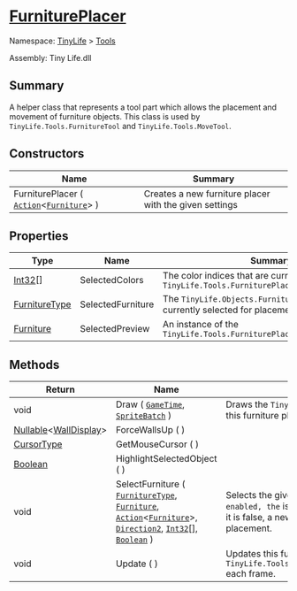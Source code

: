 # [FurniturePlacer](./FurniturePlacer.md)

Namespace: [TinyLife]() > [Tools]()

Assembly: Tiny Life.dll

## Summary
A helper class that represents a tool part which allows the placement and movement of furniture objects.  This class is used by `TinyLife.Tools.FurnitureTool` and `TinyLife.Tools.MoveTool`.

## Constructors

| Name | Summary | 
| --- | --- | 
| FurniturePlacer ( [`Action`](https://docs.microsoft.com/en-us/dotnet/api/System.Action-1)\<[`Furniture`](./../Objects/Furniture.md)> ) | Creates a new furniture placer with the given settings | 


## Properties

| Type | Name | Summary | 
| --- | --- | --- | 
| [Int32](https://docs.microsoft.com/en-us/dotnet/api/System.Int32)[] | SelectedColors | The color indices that are currently selected for the `TinyLife.Tools.FurniturePlacer.SelectedFurniture` | 
| [FurnitureType](./../Objects/FurnitureType.md) | SelectedFurniture | The `TinyLife.Objects.FurnitureType` that is currently selected for placement | 
| [Furniture](./../Objects/Furniture.md) | SelectedPreview | An instance of the `TinyLife.Tools.FurniturePlacer.SelectedFurniture` | 


## Methods

| Return | Name | Summary | 
| --- | --- | --- | 
| void | Draw ( [`GameTime`](./FurniturePlacer.md), [`SpriteBatch`](./FurniturePlacer.md) ) | Draws the `TinyLife.Tools.FurniturePlacer.SelectedPreview` of this furniture placer | 
| [Nullable](https://docs.microsoft.com/en-us/dotnet/api/System.Nullable-1)\<[WallDisplay](./../WallDisplay.md)> | ForceWallsUp (  ) |  | 
| [CursorType](./../Uis/CursorType.md) | GetMouseCursor (  ) |  | 
| [Boolean](https://docs.microsoft.com/en-us/dotnet/api/System.Boolean) | HighlightSelectedObject (  ) |  | 
| void | SelectFurniture ( [`FurnitureType`](./../Objects/FurnitureType.md), [`Furniture`](./../Objects/Furniture.md), [`Action`](https://docs.microsoft.com/en-us/dotnet/api/System.Action-1)\<[`Furniture`](./../Objects/Furniture.md)>, [`Direction2`](./FurniturePlacer.md), [`Int32`](https://docs.microsoft.com/en-us/dotnet/api/System.Int32)[], [`Boolean`](https://docs.microsoft.com/en-us/dotnet/api/System.Boolean) ) | Selects the given `TinyLife.Objects.FurnitureType`.  If `` is enabled, the `` is the exact furniture instance that will be placed. If it is false, a new instance of the given `` will be created upon placement. | 
| void | Update (  ) | Updates this furniture placer.  This should be called in `TinyLife.Tools.Tool.Update(Microsoft.Xna.Framework.GameTime)` each frame. | 


